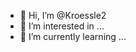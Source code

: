 - 👋 Hi, I’m @Kroessle2
- 👀 I’m interested in ...
- 🌱 I’m currently learning ...

<!---
Kroessle2/Kroessle2 is a ✨ special ✨ repository because its `README.md` (this file) appears on your GitHub profile.
You can click the Preview link to take a look at your changes.
--->
